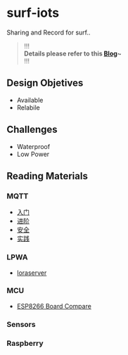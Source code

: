 # surf-iots
Sharing and Record for surf..    
> !!!   
> **Details please refer to this [Blog](https://www.eee.dog/tech/smartfarming-surf.html)~**   
> !!!
## Design Objetives

 - Available
 - Relabile

## Challenges

 - Waterproof
 - Low Power

## Reading Materials

### MQTT

 - [入门](http://dataguild.org/?p=6817)
 - [进阶](http://dataguild.org/?p=6846)  
 - [安全](http://dataguild.org/?p=6866)
 - [实践](http://dataguild.org/?p=6957)

### LPWA

 - [loraserver](https://www.loraserver.io/)


### MCU

- [ESP8266 Board Compare](https://blog.squix.org/2015/03/esp8266-module-comparison-esp-01-esp-05.html)


### Sensors



### Raspberry
